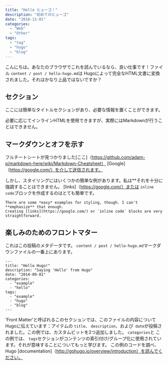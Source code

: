 ```yaml
---
title: "Hello ヒューゴ！"
description: "初めてのヒューゴ"
date: "2018-12-01"
categories:
  - "Web"
  - "Other"
tags:
  - "tag"
  - "hugo"
  - "blog"
---
```


こんにちは。あなたのブラウザでこれを読んでいるなら、良い仕事です！ファイル `content / post / hello-hugo.md`は
Hugoによって完全なHTML文書に変換されました。それはかなり上品ではないですか？

<!--more-->

セクション
---------

ここには簡単なタイトルセクションがあり、必要な情報を置くことができます。

必要に応じてインラインHTMLを使用できますが、実際にはMarkdownが行うことはできません。

マークダウンとオフを示す
-------------------------

フルチートシートが見つかりました[ここ]（https://github.com/adam-p/markdown-here/wiki/Markdown-Cheatsheet）
[Google]（https://google.com/）を介して送信されます。

しかし、スタイリングにはいくつかの簡単な例があります。私は**それを十分に強調することはできません。
[links]（https://google.com/）または `inline code`ブロックを作成するのはとても簡単です。

```
There are some *easy* examples for styling, though. I can't **emphasize** that enough.
Creating [links](https://google.com/) or `inline code` blocks are very straightforward.
```

楽しみのためのフロントマター
--------------------

これはこの投稿のメタデータです。 `content / post / hello-hugo.md`マークダウンファイルの一番上にあります。

```
---
title: "Hello Hugo!"
description: "Saying 'Hello' from Hugo"
date: "2014-09-01"
categories:
  - "example"
  - "hello"
tags:
  - "example"
  - "hugo"
  - "blog"
---
```

'Front Matter'と呼ばれるこのセクションでは、このファイルの内容についてHugoに伝えています：アイテムの `title`、
`description`、および` date`が投稿されました。この例では、カスタムビットを2つ追加しました。 `categories`と
この例では、 `tags`セクションがコンテンツの索引付け/グループ化に使用されています。それが意味することについてもっと学びます。
この例のコードを調べ、Hugo [documentation]（http://gohugo.io/overview/introduction）を読んでください。
